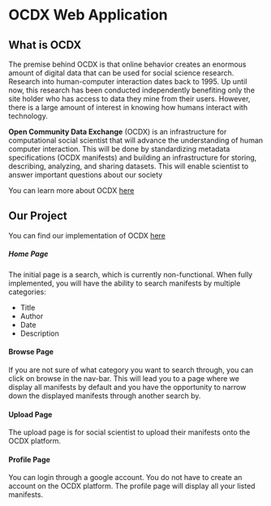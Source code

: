 # OCDX Web Application

## What is OCDX
The premise behind OCDX is that online behavior creates an enormous amount of digital data that can be used for social science research. Research into human-computer interaction dates back to 1995. Up until now, this research has been conducted independently benefiting only the site holder who has access to data they mine from their users. However, there is a large amount of interest in knowing how humans interact with technology.

**Open Community Data Exchange** (OCDX) is an infrastructure for computational social scientist that will advance the understanding of human computer interaction. This will be done by standardizing metadata specifications (OCDX manifests) and building an infrastructure for storing, describing, analyzing, and sharing datasets. This will enable scientist to answer important questions about our society

You can learn more about OCDX [here](https://docs.google.com/document/d/1m3FqTsO6SGc3qSVYfpb05dCdGl8DNeI5blCduhCR75o/edit)

## Our Project
You can find our implementation of OCDX [here](http://ec2-35-161-12-137.us-west-2.compute.amazonaws.com/)


##### Home Page
The initial page is a search, which is currently non-functional. When fully implemented, you will have the ability to search manifests by multiple categories:
- Title
- Author
- Date
- Description


#### Browse Page
If you are not sure of what category you want to search through, you can click on browse in the nav-bar. This will lead you to a page where we display all manifests by default and you have the opportunity to narrow down the displayed manifests through another search by.

#### Upload Page
The upload page is for social scientist to upload their manifests onto the OCDX platform.

#### Profile Page
You can login through a google account. You do not have to create an account on the OCDX platform. The profile page will display all your listed manifests.
